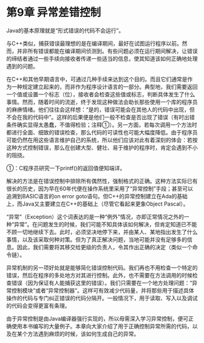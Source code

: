 # 第9章 异常差错控制

Java的基本原理就是“形式错误的代码不会运行”。

与C++类似，捕获错误最理想的是在编译期间，最好在试图运行程序以前。然而，并非所有错误都能在编译期间侦测到。有些问题必须在运行期间解决，让错误的缔结者通过一些手续向接收者传递一些适当的信息，使其知道该如何正确地处理遇到的问题。

在C++和其他早期语言中，可通过几种手续来达到这个目的。而且它们通常是作为一种规定建立起来的，而非作为程序设计语言的一部分。典型地，我们需要返回一个值或设置一个标志（位），接收者会检查这些值或标志，判断具体发生了什么事情。然而，随着时间的流逝，终于发现这种做法会助长那些使用一个库的程序员的麻痹情绪。他们往往会这样想：“是的，错误可能会在其他人的代码中出现，但不会在我的代码中”。这样的后果便是他们一般不检查是否出现了错误（有时出错条件确实显得太愚蠢，不值得检验；注释①）。另一方面，若每次调用一个方法时都进行全面、细致的错误检查，那么代码的可读性也可能大幅度降低。由于程序员可能仍然在用这些语言维护自己的系统，所以他们应该对此有着深刻的体会：若按这种方式控制错误，那么在创建大型、健壮、易于维护的程序时，肯定会遇到不小的阻挠。

①：C程序员研究一下printf()的返回值便知端详。

解决的方法是在错误控制中排除所有偶然性，强制格式的正确。这种方法实际已有很长的历史，因为早在60年代便在操作系统里采用了“异常控制”手段；甚至可以追溯到BASIC语言的on error goto语句。但C++的异常控制建立在Ada的基础上，而Java又主要建立在C++的基础上（尽管它看起来更象Object Pascal）。

“异常”（Exception）这个词表达的是一种“例外”情况，亦即正常情况之外的一种“异常”。在问题发生的时候，我们可能不知具体该如何解决，但肯定知道已不能不顾一切地继续下去。此时，必须坚决地停下来，并由某人、某地指出发生了什么事情，以及该采取何种对策。但为了真正解决问题，当地可能并没有足够多的信息。因此，我们需要将其移交给更级的负责人，令其作出正确的决定（类似一个命令链）。

异常机制的另一项好处就是能够简化错误控制代码。我们再也不用检查一个特定的错误，然后在程序的多处地方对其进行控制。此外，也不需要在方法调用的时候检查错误（因为保证有人能捕获这里的错误）。我们只需要在一个地方处理问题：“异常控制模块”或者“异常控制器”。这样可有效减少代码量，并将那些用于描述具体操作的代码与专门纠正错误的代码分隔开。一般情况下，用于读取、写入以及调试的代码会变得更富有条理。

由于异常控制是由Java编译器强行实现的，所以毋需深入学习异常控制，便可正确使用本书编写的大量例子。本章向大家介绍了用于正确控制异常所需的代码，以及在某个方法遇到麻烦的时候，该如何生成自己的异常。
